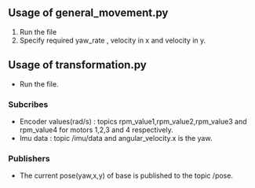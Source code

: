 ## Usage of general_movement.py

1. Run the file
2. Specify required yaw_rate , velocity in x and velocity in y.


## Usage of transformation.py

  - Run the file.
  ### Subcribes 
  - Encoder values(rad/s) : topics rpm_value1,rpm_value2,rpm_value3 and rpm_value4 for motors 1,2,3 and 4 respectively.
  - Imu data : topic /imu/data and angular_velocity.x is the yaw.
  ### Publishers
  - The current pose(yaw,x,y) of base is published to the topic /pose. 
